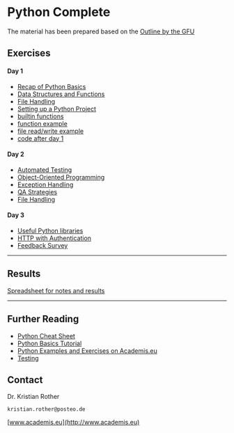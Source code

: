 
# Python Complete

The material has been prepared based on the [Outline by the GFU](https://www.gfu.net/seminare-schulungen-kurse/python_sk90/python_complete_s2887.html)

## Exercises

#### Day 1

* [Recap of Python Basics](day1/python_basics.md)
* [Data Structures and Functions](day1/data_structures_functions.md)
* [File Handling](day1/file_handling.md)
* [Setting up a Python Project](day1/python_project.md)
* [builtin functions](day1/builtin_funcs.md)
* [function example](day1/function.py)
* [file read/write example](day1/files.py)
* [code after day 1](snake/day1)


#### Day 2

* [Automated Testing](day2/automated_tests.md)
* [Object-Oriented Programming](day2/oop.md)
* [Exception Handling](day2/exception_handling.md)
* [QA Strategies](qa_strategies.md)
* [File Handling](file_manager/file_manager.py)

#### Day 3

* [Useful Python libraries](https://github.com/krother/python3_package_examples)
* [HTTP with Authentication](http_auth/)
* [Feedback Survey](https://ratings.gfu.cloud/form.html?h=eb119734e7e99831497a42ec3eaf72245679d15af563d5ef031186a19df9a209&type=trainer)

----

## Results

[Spreadsheet for notes and results](https://docs.google.com/spreadsheets/d/1-Dhlvrfh5ZxMe818vHEFXzu5rFh_3I2lvXvOGZ92loE/edit?usp=sharing)

----

## Further Reading

* [Python Cheat Sheet](https://www.pythoncheatsheet.org/)
* [Python Basics Tutorial](https://python-basics-tutorial.readthedocs.io/en/latest/)
* [Python Examples and Exercises on Academis.eu](http://www.academis.eu/)
* [Testing](https://python-basics-tutorial.readthedocs.io/en/latest/test/pytest.html)

## Contact

Dr. Kristian Rother

`kristian.rother@posteo.de`

[www.academis.eu](http://www.academis.eu)
